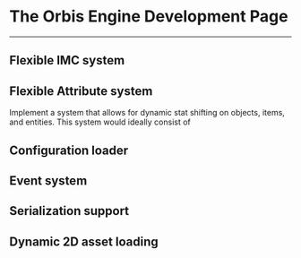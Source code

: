 # The Orbis Engine Development Page
***
## Flexible IMC system

## Flexible Attribute system
Implement a system that allows for dynamic stat shifting on objects, items, and entities. This system would ideally consist of 

## Configuration loader

## Event system

## Serialization support

## Dynamic 2D asset loading